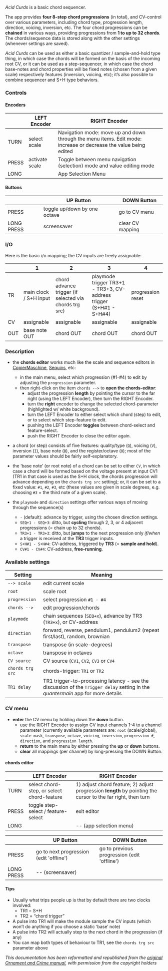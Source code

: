 _Acid Curds_ is a basic chord sequencer.

The app provides **four 8-step chord progressions** (in total), and CV-control over various parameters, including chord type, progression length, direction, voicing, inversion, etc. The four chord progressions can be **chained** in various ways, providing progressions from **1 to up to 32 chords**. The chords/sequence data is stored along with the other settings (whenever settings are saved).

_Acid Curds_ can be used as either a basic quantizer / sample-and-hold type thing, in which case the chords will be formed on the basis of the incoming root CV, or it can be used as a step-sequencer, in which case the chord base-notes and chord properties will be fixed notes (chosen from a given scale) respectively features (inversion, voicing, etc); it’s also possible to combine sequencer and S+H type behaviors.

### Controls

#### Encoders

|       | LEFT Encoder   | RIGHT Encoder                                                                                                    |
| ----- | -------------- | ---------------------------------------------------------------------------------------------------------------- |
| TURN  | select scale   | Navigation mode: move up and down through the menu items. Edit mode: increase or decrease the value being edited |
| PRESS | activate scale | Toggle between menu navigation (selection) mode and value editing mode                                           |
| LONG  |                | App Selection Menu                                                                                               |

#### Buttons

|            | UP Button                    | DOWN Button      |
| ---------- | ---------------------------- | ---------------- |
| PRESS      | toggle up/down by one octave | go to CV menu    |
| LONG PRESS | screensaver                  | clear CV mapping |

### I/O

Here is the basic i/o mapping; the CV inputs are freely assignable:

|     | 1                      | 2                                                        | 3                                                                      | 4                 |
| --- | ---------------------- | -------------------------------------------------------- | ---------------------------------------------------------------------- | ----------------- |
| TR  | main clock / S+H input | chord advance trigger (if selected via chords trg src) | playmode trigger TR3+1 - TR3+3, CV-address trigger (S+H#1 - S+H#4) | progression reset |
| CV  | assignable             | assignable                                               | assignable                                                             | assignable        |
| OUT | base note OUT          | chord OUT                                                | chord OUT                                                              | chord OUT         |

### Description

- the **chords editor** works much like the scale and sequence editors in [CopierMaschine](CopierMaschine), [Sequins](Sequins), etc:
    - in the main menu, select which progression (#1-#4) to edit by adjusting the `progression` parameter.
    - then right-click on the item `chords -->` to **open the chords-editor**:
        - adjust the progression **length** by pointing the cursor to the far right (using the LEFT Encoder), then turn the RIGHT Encoder.
        - turn the **right** encoder to change the selected chord-parameter (highlighted w/ white background).
        - turn the LEFT Encoder to either select which chord (step) to edit, or to select which step-feature to edit.
        - pushing the LEFT Encoder **toggles** between chord-select and feature-select.
        - push the RIGHT Encoder to close the editor again.
- a chord (or step) consists of five features: quality/type (`Q`), voicing (`V`), inversion (`I`), base note (`B`), and the register/octave (`O`); most of the parameter values should be fairly self-explanatory.
- the ‘base note’ (or root note) of a chord can be set to either `CV`, in which case a chord will be formed based on the voltage present at input CV1 (TR1 in that case is used as the S+H clock, the chords progression will advance depending on the `chords trg src` setting); or, it can be set to a fixed value: `#1`, `#2`, `#3`, etc (these values are given in scale degrees, e.g. choosing `#3` = the third note of a given scale).
    
- the `playmode` and `direction` settings offer various ways of moving through the sequence(s)
    - `-` (default): advance by trigger, using the chosen direction settings.
    - `SEQ+1 - SEQ+3`: ditto, but **cycling** through 2, 3, or 4 adjacent progressions (= chain up to 32 chords).
    - `TR3+1 - TR3+3`: ditto, but **jumps** to the next progression only _if/when_ a trigger is received at the **TR3** trigger inputs.
    - `S+H#1 - S+H#4`: CV-address, triggered by **TR3** (= **sample and hold**).
    - `CV#1 - CV#4`: CV-address, **free-running**.

### Available settings

|Setting|Meaning|
|---|---|
|`--> scale`|edit current scale|
|`root`|scale root|
|`progression`|select progression `#1 - #4`|
|`chords -->`|edit progression/chords|
|`playmode`|chain sequences (`SEQ+x`), advance by TR3 (`TR3+x`), or CV-address|
|`direction`|forward, reverse, pendulum1, pendulum2 (repeat first/last), random, brownian|
|`transpose`|transpose (in scale-degrees)|
|`octave`|transpose in octaves|
|`CV source`|CV source (`CV1`, `CV2`, `CV3` or `CV4`|
|`chords trg src`|chords-trigger: `TR1` or `TR2`|
|`TR1 delay`|TR1 trigger-to-processing latency - see the discussion of the `Trigger delay` setting in the _quantermain_ app for more details|

### CV menu

- **enter** the CV menu by holding down the **down** button.
    - use the RIGHT Encoder to assign CV input channels 1-4 to a channel parameter (currently available parameters are: `root` (scale/global), `scale mask`, `transpose`, `octave`, `voicing`, `inversion`, `progression #`, `direction`, and `progression length`.
    - **return** to the main menu by either pressing the **up** or **down** buttons.
    - **clear** all mappings (per channel) by long-pressing the DOWN Button.

#### chords editor

|       | LEFT Encoder                               | RIGHT Encoder                                                                                                |
| ----- | ------------------------------------------ | ------------------------------------------------------------------------------------------------------------ |
| TURN  | select chord-step, or select chord-feature | 1) adjust chord feature; 2) adjust progression **length** by pointing the cursor to the far right, then turn |
| PRESS | toggle step-select / feature-select        | exit editor                                                                                                  |
| LONG  |                                            | -- (app selection menu)                                                                                      |

|            | UP Button                               | DOWN Button                                 |
| ---------- | --------------------------------------- | ------------------------------------------- |
| PRESS      | go to next progression (edit 'offline') | go to previous progression (edit 'offline') |
| LONG PRESS | -- (screensaver)                        |                                             |

#### Tips

- Usually what trips people up is that by default there are two clocks involved:
    - TR1 = S+H
    - TR2 = “chord trigger”
- A pulse into TR1 will make the module sample the CV inputs (which won’t do anything if you choose a static ‘base’ note)
- A pulse into TR2 will actually step to the next chord in the progression (if any)
- You can map both types of behaviour to TR1, see the `chords trg src` parameter above


*This documentation has been reformatted and republished from the [original Ornament and Crime manual](https://ornament-and-cri.me/user-manual-v1_3/), with permission from the copyright holders* 

